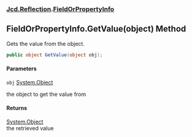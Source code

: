 ### [Jcd.Reflection](Jcd.Reflection.md 'Jcd.Reflection').[FieldOrPropertyInfo](FieldOrPropertyInfo.md 'Jcd.Reflection.FieldOrPropertyInfo')

## FieldOrPropertyInfo.GetValue(object) Method

Gets the value from the object.

```csharp
public object GetValue(object obj);
```

#### Parameters

<a name='Jcd.Reflection.FieldOrPropertyInfo.GetValue(object).obj'></a>

`obj` [System.Object](https://docs.microsoft.com/en-us/dotnet/api/System.Object 'System.Object')

the object to get the value from

#### Returns

[System.Object](https://docs.microsoft.com/en-us/dotnet/api/System.Object 'System.Object')  
the retrieved value